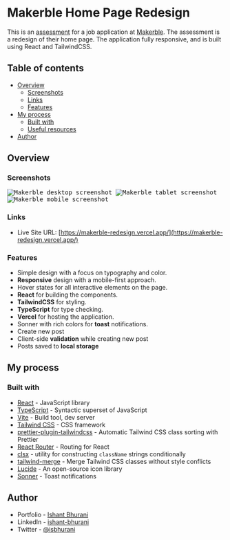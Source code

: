 # Makerble Home Page Redesign

This is an [assessment](https://docs.google.com/document/d/1gMM8LALbnDQlb-mPul2eGiwAaCOVvtewxIi_UmWI0Kw/edit?tab=t.0) for a job application at [Makerble](https://about.makerble.com/). The assessment is a redesign of their home page. The application fully responsive, and is built using React and TailwindCSS.

## Table of contents

- [Overview](#overview)
  - [Screenshots](#screenshots)
  - [Links](#links)
  - [Features](#features)
- [My process](#my-process)
  - [Built with](#built-with)
  - [Useful resources](#useful-resources)
- [Author](#author)

## Overview

### Screenshots

<kbd>
  <img src="/screenshot-desktop.png" alt='Makerble desktop screenshot'>
</kbd>

<kbd>
  <img src="/screenshot-tablet.png" alt='Makerble tablet screenshot'>
</kbd>

<kbd>
  <img src="/screenshot-mobile.png" alt='Makerble mobile screenshot'>
</kbd>

### Links

- Live Site URL: [https://makerble-redesign.vercel.app/](https://makerble-redesign.vercel.app/)

### Features

- Simple design with a focus on typography and color.
- **Responsive** design with a mobile-first approach.
- Hover states for all interactive elements on the page.
- **React** for building the components.
- **TailwindCSS** for styling.
- **TypeScript** for type checking.
- **Vercel** for hosting the application.
- Sonner with rich colors for **toast** notifications.
- Create new post
- Client-side **validation** while creating new post
- Posts saved to **local storage**

## My process

### Built with

- [React](https://reactjs.org/) - JavaScript library
- [TypeScript](https://www.typescriptlang.org/) - Syntactic superset of JavaScript
- [Vite](https://vitejs.dev/) - Build tool, dev server
- [Tailwind CSS](https://tailwindcss.com/) - CSS framework
- [prettier-plugin-tailwindcss](https://tailwindcss.com/blog/automatic-class-sorting-with-prettier) - Automatic Tailwind CSS class sorting with Prettier
- [React Router](https://reactrouter.com/) - Routing for React
- [clsx](https://github.com/lukeed/clsx) - utility for constructing `className` strings conditionally
- [tailwind-merge](https://github.com/dcastil/tailwind-merge) - Merge Tailwind CSS classes without style conflicts
- [Lucide](https://lucide.dev/) - An open-source icon library
- [Sonner](https://sonner.emilkowal.ski/) - Toast notifications

## Author

- Portfolio - [Ishant Bhurani](https://ishant.netlify.app/)
- LinkedIn - [ishant-bhurani](https://www.linkedin.com/in/ishant-bhurani/)
- Twitter - [@isbhurani](https://twitter.com/isbhurani)
